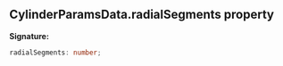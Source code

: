 
## CylinderParamsData.radialSegments property

**Signature:**

```typescript
radialSegments: number;
```
